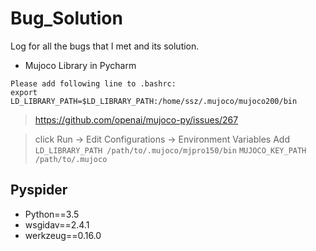 # Bug_Solution
Log for all the bugs that I met and its solution.
* Mujoco Library in Pycharm
```
Please add following line to .bashrc:
export LD_LIBRARY_PATH=$LD_LIBRARY_PATH:/home/ssz/.mujoco/mujoco200/bin
```
> https://github.com/openai/mujoco-py/issues/267

> click Run -> Edit Configurations -> Environment Variables
> Add
> `LD_LIBRARY_PATH /path/to/.mujoco/mjpro150/bin`
> `MUJOCO_KEY_PATH /path/to/.mujoco`

## Pyspider
* Python==3.5
* wsgidav==2.4.1
* werkzeug==0.16.0
